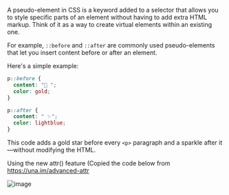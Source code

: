 A pseudo-element in CSS is a keyword added to a selector that allows you to style specific parts of an element without having to add extra HTML markup. Think of it as a way to create virtual elements within an existing one.

For example, `::before` and `::after` are commonly used pseudo-elements that let you insert content before or after an element.

Here's a simple example:

```css
p::before {
  content: "🌟 ";
  color: gold;
}

p::after {
  content: " ✨";
  color: lightblue;
}
```

This code adds a gold star before every `<p>` paragraph and a sparkle after it—without modifying the HTML.

Using the new attr() feature (Copied the code below from https://una.im/advanced-attr

![image](https://github.com/user-attachments/assets/c7f940cc-f4ff-406d-9477-bd36d7ba802c)


